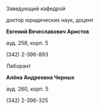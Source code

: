 Заведующий кафедрой
   

 доктор юридических наук, доцент
   

**Евгений Вячеславович Аристов** 
  

 ауд. 258, корп. 5
   

 (342) 2-396-893
   


  
 

  

  

  

  

 Лаборант
   

**Алёна Андреевна Черных** 
  

 ауд. 260, корп. 5
   

 (342) 2-396-325
   


  